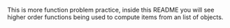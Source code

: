 This is more function problem practice, inside this README  you will see  higher order functions being used to compute items from an list of objects. 